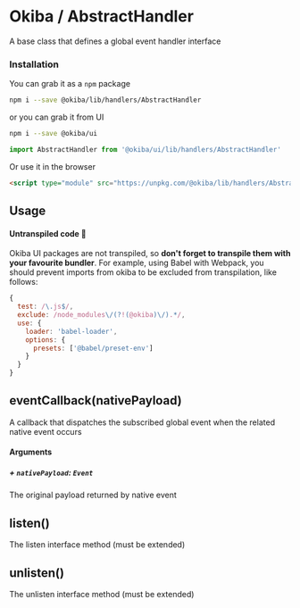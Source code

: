 

# Okiba / AbstractHandler
A base class that defines a global event handler interface




### Installation

You can grab it as a `npm` package
```bash
npm i --save @okiba/lib/handlers/AbstractHandler
```
or you can grab it from UI
```bash
npm i --save @okiba/ui
```
```javascript
import AbstractHandler from '@okiba/ui/lib/handlers/AbstractHandler'
```

Or use it in the browser
```html
<script type="module" src="https://unpkg.com/@okiba/lib/handlers/AbstractHandler/index.js"></script>
```

## Usage

#### Untranspiled code 🛑
Okiba UI packages are not transpiled, so __don't forget to transpile them with your favourite bundler__.
For example, using Babel with Webpack, you should prevent imports from okiba to be excluded from transpilation, like follows:
```javascript
{
  test: /\.js$/,
  exclude: /node_modules\/(?!(@okiba)\/).*/,
  use: {
    loader: 'babel-loader',
    options: {
      presets: ['@babel/preset-env']
    }
  }
}
```







## eventCallback(nativePayload)


A callback that dispatches the subscribed global event when the related native event occurs







#### Arguments


##### + `nativePayload`: `Event`

The original payload returned by native event





## listen()


The listen interface method (must be extended)







## unlisten()


The unlisten interface method (must be extended)






